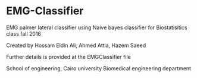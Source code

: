 # EMG-Classifier
EMG palmer lateral classifier using Naive bayes classifier for Biostatisitics class fall 2016

Created by Hossam Eldin Ali, Ahmed Attia, Hazem Saeed

Further details is provided at the EMGClassifier file

School of engineering, Cairo university
Biomedical engineering department
